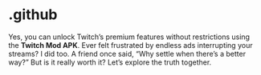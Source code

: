 # .github
Yes, you can unlock Twitch’s premium features without restrictions using the **Twitch Mod APK**. Ever felt frustrated by endless ads interrupting your streams? I did too. A friend once said, “Why settle when there’s a better way?” But is it really worth it? Let’s explore the truth together.
